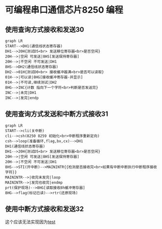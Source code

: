 # 可编程串口通信芯片8250 编程
## 使用查询方式接收和发送30
```mermaid
graph LR
START-->DH1(通信线状态寄存器)
DH1-->20H{测试D5<br> 发送移位寄存器<br>是否空闲}
20H-->|空闲 可发送|8HS[发送保持寄存器]
20H-->|不空闲 不可发送|DH1
8HS-->DH2(通信线状态寄存器)
DH2-->01H{测试D0<br> 接收缓冲器满<br>是否可以读取}
01H-->|可以读|8HG[接收缓冲寄存器-并显示]
01H-->|不可读,继续测试|DH2
8HG-->INC{计数 指向下一个字符<br>判断是否发送完}
INC-->|未完|DH1
INC-->|发完|endp
```



## 使用查询方式发送和中断方式接收31
```mermaid
graph LR
START-->cli(关中断)
cli-->csh(8250 8259 初始化<br>中断程序重新定向)
csh-->loop(准备循环,flag,bx,cx)-->DH1
DH1(通信线状态寄存器)
DH1-->20H{测试D5<br> 发送移位寄存器<br>是否空闲}
20H-->|空闲 可发送|8HS[发送保持寄存器]
20H-->|不空闲 不可发送|DH1
8HS-->STI(开中断)-->MAININTR{{检测是否接收完<br>如果有中断中断执行中断程序接收字符}}
MAININTR-->|收完未发完|loop
MAININTR-->|发完也收完|endmp
prt(保护现场)-->8HG[读取接收8h缓冲寄存器]
8HG-->flag(标记已读)-->rtr(还原现场)
```
## 使用中断方式接收和发送32
这个应该无法实现因为[test](../../硬件接口编程/TEST8250.ASM)